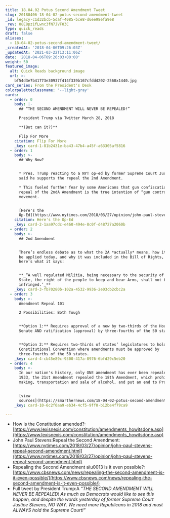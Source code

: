 ```yaml
---
title: 18.04.02 Potus Second Amendment Tweet
slug: 20180406-18-04-02-potus-second-amendment-tweet
_id: legacy-c1d32bcb-5daf-4085-bce8-d6ee98efa9e8
_rev: O8E8pz1fLwnc3fN7JVF03C
type: quick_reads
draft: false
aliases:
  - 18-04-02-potus-second-amendment-tweet/
_createdAt: '2018-04-06T09:26:03Z'
_updatedAt: '2021-03-22T13:11:06Z'
date: '2018-04-06T09:26:03+00:00'
weight: 50
featured_image:
  alt: Quick Reads background image
  url: >-
    bf54d3e7b41773e30937f414f339b167cfdd4202-2560x1440.jpg
card_series: From the President's Desk
colorpaletteclassname: '--light-gray'
cards:
  - order: 0
    body: |-
      ## “THE SECOND AMENDMENT WILL NEVER BE REPEALED!”

      President Trump via Twitter March 28, 2018

      **(But can it?)**

      Flip For More
    citation: Flip For More
    _key: card-1-81b2431e-ba43-47b4-a45f-a63305af5816
  - order: 1
    body: >-
      ## Why Now?


      * Pres. Trump reacting to a NYT op-ed by former Supreme Court Justice who
      said he supports the repeal the 2nd Amendment.

      * This fueled further fear by some Americans that gun confiscation and/or
      repeal of the 2ndA Amendment is the true intention of “gun control”
      movement.


      [Here's the
      Op-Ed](https://www.nytimes.com/2018/03/27/opinion/john-paul-stevens-repeal-second-amendment.html)
    citation: Here's the Op-Ed
    _key: card-2-1aa97cdc-e460-494e-8c0f-d48727a2060b
  - order: 2
    body: >-
      ## 2nd Amendment


      There’s endless debate as to what the 2A *actually* means, how it should
      be applied today, and why it was included in the Bill of Rights, but
      here’s what it says:


      **_“A well regulated Militia, being necessary to the security of a free
      State, the right of the people to keep and bear Arms, shall not be
      infringed.’_**
    _key: card-3-fb70280b-102a-4532-9936-2e03cb2cbc2a
  - order: 3
    body: >-
      Amendment Repeal 101  

      2 Possibilities: Both Tough


      **Option 1:** Requires approval of a new by two-thirds of the House &
      Senate AND ratification (approval) by three-fourths of the 50 states.


      **Option 2:** Requires two-thirds of states’ legislatures to hold
      Constitutional Convention where amendments must be approved by
      three-fourths of the 50 states.
    _key: card-4-cb45e89c-9300-417a-8976-6bfd29c5eb20
  - order: 4
    body: >-
      In our nation's history, only ONE amendment has ever been repealed. In
      1933, the 21st Amendment repealed the 18th Amendment, which prohibited the
      making, transportation and sale of alcohol, and put an end to Prohibition.


      [view
      sources](https://smarthernews.com/18-04-02-potus-second-amendment-tweet/)
    _key: card-10-6c2f0aa9-eb34-4cf5-9ff0-b12be4f79ca9

---
```

* How is the Constitution amended?: [https://www.lexisnexis.com/constitution/amendments_howitsdone.asp](https://www.lexisnexis.com/constitution/amendments_howitsdone.asp)
* John Paul Stevens:Repeal the Second Amendment: [https://www.nytimes.com/2018/03/27/opinion/john-paul-stevens-repeal-second-amendment.html](https://www.nytimes.com/2018/03/27/opinion/john-paul-stevens-repeal-second-amendment.html)
* Repealing the Second Amendment a\u0013 is it even possible?: [https://www.cbsnews.com/news/repealing-the-second-amendment-is-it-even-possible/](https://www.cbsnews.com/news/repealing-the-second-amendment-is-it-even-possible/)
* Full tweet by President Trump:A _“THE SECOND AMENDMENT WILL NEVER BE REPEALED! As much as Democrats would like to see this happen, and despite the words yesterday of former Supreme Court Justice Stevens, NO WAY. We need more Republicans in 2018 and must ALWAYS hold the Supreme Court!”_
